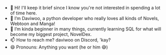 - 👋 Hi! I'll keep it brief since I know you're not interested in spending a lot of time here.
- 👀 I’m Daviwoo, a python developer who really loves all kinds of Novels, Webtoon and Manga!
- 🌱 I’m kinda beginner in many things, currently learning SQL for what will become my biggest project, NovelDex.
- 📫 How to reach me? daviwoo on Discord, 'kay?
- 😄 Pronouns: Anything you want (he or him 😅)
